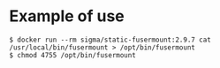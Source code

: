 Example of use
==============

    $ docker run --rm sigma/static-fusermount:2.9.7 cat /usr/local/bin/fusermount > /opt/bin/fusermount
    $ chmod 4755 /opt/bin/fusermount
